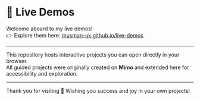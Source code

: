 # 🌟 Live Demos

Welcome aboard to my live demos!  
👉 Explore them here: [musman-uk.github.io/live-demos](https://musman-uk.github.io/live-demos)

---

This repository hosts interactive projects you can open directly in your browser.  
All guided projects were originally created on **Mimo** and extended here for accessibility and exploration.  

---

Thank you for visiting 🌟 Wishing you success and joy in your own projects!
